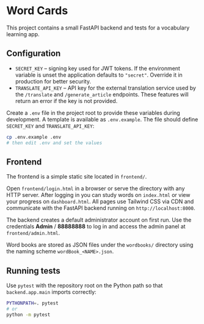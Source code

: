 # Word Cards

This project contains a small FastAPI backend and tests for a vocabulary learning app.

## Configuration

- `SECRET_KEY` – signing key used for JWT tokens. If the environment variable is unset the application defaults to `"secret"`. Override it in production for better security.
- `TRANSLATE_API_KEY` – API key for the external translation service used by the `/translate` and `/generate_article` endpoints. These features will return an error if the key is not provided.

Create a `.env` file in the project root to provide these variables during development. A template is available as `.env.example`. The file should define `SECRET_KEY` and `TRANSLATE_API_KEY`:

```bash
cp .env.example .env
# then edit .env and set the values
```

## Frontend
The frontend is a simple static site located in `frontend/`.

Open `frontend/login.html` in a browser or serve the directory with any HTTP server.
After logging in you can study words on `index.html` or view your progress on `dashboard.html`.
All pages use Tailwind CSS via CDN and communicate with the FastAPI backend running on `http://localhost:8000`.

The backend creates a default administrator account on first run. Use the
credentials **Admin** / **88888888** to log in and access the admin panel at
`frontend/admin.html`.

Word books are stored as JSON files under the `wordbooks/` directory using the naming
scheme `wordBook_<NAME>.json`.

## Running tests

Use `pytest` with the repository root on the Python path so that
`backend.app.main` imports correctly:

```bash
PYTHONPATH=. pytest
# or
python -m pytest
```
